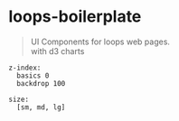 # loops-boilerplate

> UI Components for loops web pages.   
> with d3 charts





```
z-index:
  basics 0
  backdrop 100
  
size: 
  [sm, md, lg]
```
